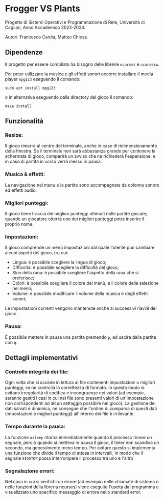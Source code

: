 # Frogger VS Plants
Progetto di Sistemi Operativi e Programmazione di Rete, Università di Cagliari, Anno Accademico 2023-2024.

Autori: Francesco Cardia, Matteo Chiesa
## Dipendenze
Il progetto per essere compilato ha bisogno delle librerie `ncurses` e `ncursesw`.

Per poter utilizzare la musica e gli effetti sonori occorre installare il media player `mpg123` eseguendo il comando:
```
sudo apt install mpg123
```
o in alternativa eseguendo dalla directory del gioco il comando:
```
make install
```
## Funzionalità
### Resize:
Il gioco rimarrà al centro del terminale, anche in caso di ridimensionamento della finestra. Se il terminale non sarà abbastanza grande per contenere la schermata di gioco, comparirà un avviso che ne richiederà l'espansione, e in caso di partita in corso verrà messo in pausa.
### Musica & effetti:
La navigazione nei menu e le partite sono accompagnate da colonne sonore ed effetti audio.
### Migliori punteggi:
Il gioco tiene traccia dei migliori punteggi ottenuti nelle partite giocate; quando un giocatore otterrà uno dei migliori punteggi potrà inserire il proprio nome.
### Impostazioni:
Il gioco comprende un menù impostazioni dal quale l'utente può cambiare alcuni aspetti del gioco, tra cui:
- Lingua: è possibile scegliere la lingua di gioco;
- Difficoltà: è possibile scegliere la difficoltà del gioco;
- Skin della rana: è possibile scegliere l'aspetto della rana che si preferisce;
- Colori: è possibile scegliere il colore del menù, e il colore della selezione nel menù;
- Volume: è possibile modificare il volume della musica e degli effetti sonori;

Le impostazioni correnti vengono mantenute anche ai successivi riavvii del gioco.
### Pausa:
È possibile mettere in pausa una partita premendo `p`, ed uscire dalla partita con `q`.
## Dettagli implementativi
### Controllo integrità dei file:
Ogni volta che si accede in lettura ai file contenenti impostazioni o migliori punteggi, se ne controlla la correttezza di formato. In questo modo si evitano irregolarità di codifica e incongruenze nei valori (ad esempio, saranno gestiti i casi in cui nei file sono presenti valori di un'impostazione non corrispondenti ad alcun settaggio possibile nel gioco). La gestione dei dati salvati è dinamica, ne consegue che l'ordine di comparsa di questi dati (impostazioni e migliori punteggi) all'interno dei file è irrilevante.
### Tempo durante la pausa:
La funzione `usleep` ritorna immediatamente quando il processo riceve un segnale, perciò quando si metteva in pausa il gioco, il timer non scandiva un secondo, ma generalmente meno tempo. Per evitare questo si implementa una funzione che divide il tempo di attesa in intervalli, in modo che il segnale `SIGSTOP` possa interrompere il processo tra uno e l'altro.
### Segnalazione errori:
Nel caso in cui si verifichi un errore (ad esempio nelle chiamate di sistema o nelle funzioni della libreria ncurses) viene eseguita l'uscita dal programma e visualizzato uno specifico messaggio di errore nello standard error.
